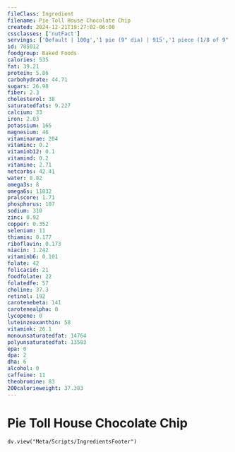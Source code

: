 ```yaml
---
fileClass: Ingredient
filename: Pie Toll House Chocolate Chip
created: 2024-12-21T19:27:02-06:00
cssclasses: ['nutFact']
servings: ['Default | 100g','1 pie (9" dia) | 915','1 piece (1/8 of 9" dia) | 114','1 surface inch | 14']
id: 785012
foodgroup: Baked Foods
calories: 535
fat: 39.21
protein: 5.86
carbohydrate: 44.71
sugars: 26.98
fiber: 2.3
cholesterol: 38
saturatedfats: 9.227
calcium: 33
iron: 2.03
potassium: 165
magnesium: 46
vitaminarae: 204
vitaminc: 0.2
vitaminb12: 0.1
vitamind: 0.2
vitamine: 2.71
netcarbs: 42.41
water: 8.82
omega3s: 8
omega6s: 11832
pralscore: 1.71
phosphorus: 107
sodium: 310
zinc: 0.92
copper: 0.352
selenium: 11
thiamin: 0.177
riboflavin: 0.173
niacin: 1.242
vitaminb6: 0.101
folate: 42
folicacid: 21
foodfolate: 22
folatedfe: 57
choline: 37.3
retinol: 192
carotenebeta: 141
carotenealpha: 0
lycopene: 0
luteinzeaxanthin: 58
vitamink: 26.1
monounsaturatedfat: 14764
polyunsaturatedfat: 13583
epa: 0
dpa: 2
dha: 6
alcohol: 0
caffeine: 11
theobromine: 83
200calorieweight: 37.383
---
```


# Pie Toll House Chocolate Chip

```dataviewjs
dv.view("Meta/Scripts/IngredientsFooter")
```